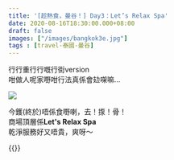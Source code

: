 ```yaml
---
title: '[趁熱食，曼谷！] Day3：Let’s Relax Spa'
date: 2020-08-16T18:30:00.000+08:00
draft: false
images: ["/images/bangkok3e.jpg"]
tags : [travel-泰國-曼谷]
---
```

   
行行重行行嘅行街version  
咁做人呢家嘢咁行法真係會攰㗎嘛...  

![](/images/bangkok3e.jpg)

今鑊(終於)唔係食嘢喇，去！揼！骨！  
商場頂層係**Let's Relax Spa**  
乾淨服務好又唔貴，爽呀～  


{{<bangkok>}}
